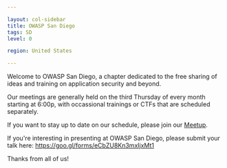 ```yaml
---

layout: col-sidebar
title: OWASP San Diego
tags: SD
level: 0

region: United States

---
```


Welcome to OWASP San Diego, a chapter dedicated to the free sharing of ideas and training on application security and beyond. 

Our meetings are generally held on the third Thursday of every month starting at 6:00p, with occassional trainings or CTFs that are scheduled separately.

If you want to stay up to date on our schedule, please join our [Meetup](https://www.meetup.com/Open-Web-Application-Security-Project-San-Diego-OWASP-SD/).

If you're interesting in presenting at OWASP San Diego, please submit your talk here: https://goo.gl/forms/eCbZU8Kn3mxIjxMt1

Thanks from all of us!
